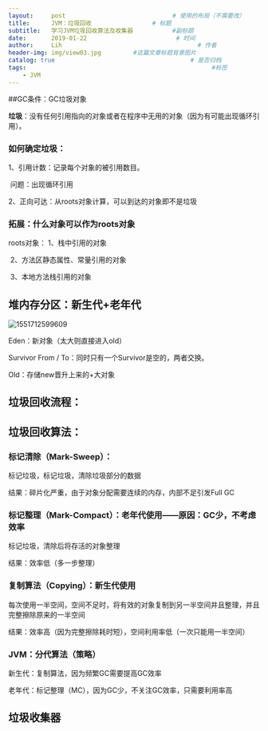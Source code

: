 ```yaml
---
layout:     post   			                  # 使用的布局（不需要改）
title:      JVM：垃圾回收                 # 标题 
subtitle:   学习JVM垃圾回收算法及收集器           #副标题
date:       2019-01-22 				           # 时间
author:     Lih 						             # 作者
header-img: img/view03.jpg 	       #这篇文章标题背景图片
catalog: true 						               # 是否归档
tags:								                     #标签
    - JVM
---
```


##GC条件：GC垃圾对象

**垃圾**：没有任何引用指向的对象或者在程序中无用的对象（因为有可能出现循环引用）。

### 如何确定垃圾：

1、引用计数：记录每个对象的被引用数目。

​	问题：出现循环引用

2、正向可达：从roots对象计算，可以到达的对象即不是垃圾

### 拓展：什么对象可以作为roots对象

roots对象： 1、栈中引用的对象

​                    2、方法区静态属性、常量引用的对象

​                    3、本地方法栈引用的对象

## 堆内存分区：新生代+老年代

![1551712599609](C:\Users\lihang\Desktop\专项\1551712599609.png)

Eden：新对象（太大则直接进入old）

Survivor From / To：同时只有一个Survivor是空的，两者交换。

Old：存储new晋升上来的+大对象

## 垃圾回收流程：

## 垃圾回收算法：

### 标记清除（Mark-Sweep）：

标记垃圾，标记垃圾，清除垃圾部分的数据

结果：碎片化严重，由于对象分配需要连续的内存，内部不足引发Full GC

### 标记整理（Mark-Compact）：老年代使用——原因：GC少，不考虑效率

标记垃圾，清除后将存活的对象整理

结果：效率低（多一步整理）

### 复制算法（Copying）：新生代使用

每次使用一半空间，空间不足时，将有效的对象复制到另一半空间并且整理，并且完整擦除原来的一半空间

结果：效率高（因为完整擦除耗时短），空间利用率低（一次只能用一半空间）

### JVM：分代算法（策略）

新生代：复制算法，因为频繁GC需要提高GC效率

老年代：标记整理（MC），因为GC少，不关注GC效率，只需要利用率高

## 垃圾收集器